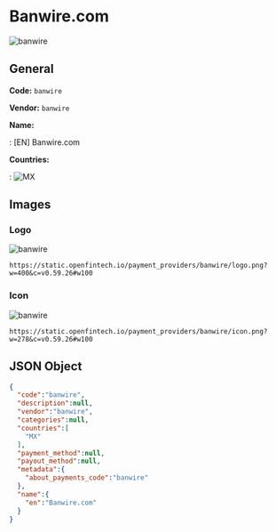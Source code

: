 
# Banwire.com 
![banwire](https://static.openfintech.io/payment_providers/banwire/logo.png?w=400&c=v0.59.26#w100)  

## General 
 
**Code:** `banwire` 
 
**Vendor:** `banwire` 
 
**Name:** 
 
:	[EN] Banwire.com 
 
 
**Countries:** 
 
:	![MX](https://cdnjs.cloudflare.com/ajax/libs/flag-icon-css/3.3.0/flags/4x3/mx.svg#w24)  

## Images 

### Logo 
 
![banwire](https://static.openfintech.io/payment_providers/banwire/logo.png?w=400&c=v0.59.26#w100)  

```
https://static.openfintech.io/payment_providers/banwire/logo.png?w=400&c=v0.59.26#w100
```  

### Icon 
 
![banwire](https://static.openfintech.io/payment_providers/banwire/icon.png?w=278&c=v0.59.26#w100)  

```
https://static.openfintech.io/payment_providers/banwire/icon.png?w=278&c=v0.59.26#w100
```  

## JSON Object 

```json
{
  "code":"banwire",
  "description":null,
  "vendor":"banwire",
  "categories":null,
  "countries":[
    "MX"
  ],
  "payment_method":null,
  "payout_method":null,
  "metadata":{
    "about_payments_code":"banwire"
  },
  "name":{
    "en":"Banwire.com"
  }
}
```  
